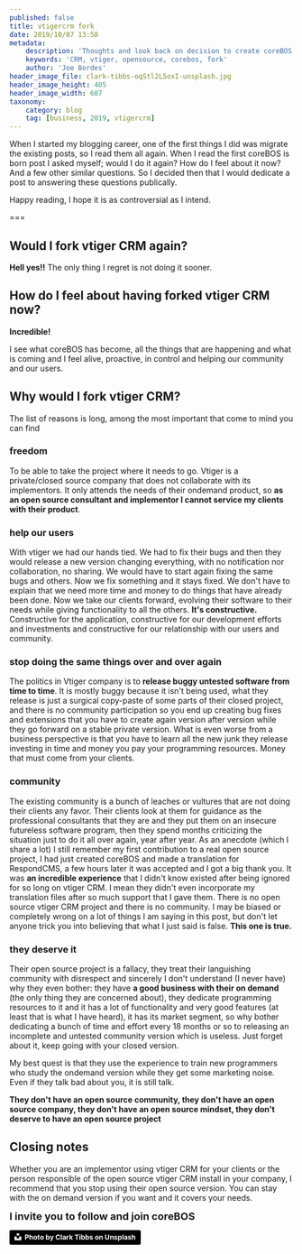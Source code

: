 ```yaml
---
published: false
title: vtigercrm fork
date: 2019/10/07 13:58
metadata:
    description: 'Thoughts and look back on decision to create coreBOS'
    keywords: 'CRM, vtiger, opensource, corebos, fork'
    author: 'Joe Bordes'
header_image_file: clark-tibbs-oqStl2L5oxI-unsplash.jpg
header_image_height: 405
header_image_width: 607
taxonomy:
    category: blog
    tag: [business, 2019, vtigercrm]
---
```


When I started my blogging career, one of the first things I did was migrate the existing posts, so I read them all again. When I read the first coreBOS is born post I asked myself; would I do it again? How do I feel about it now? And a few other similar questions. So I decided then that I would dedicate a post to answering these questions publically.

Happy reading, I hope it is as controversial as I intend.

===

## Would I fork vtiger CRM again?

**Hell yes!!** The only thing I regret is not doing it sooner.

## How do I feel about having forked vtiger CRM now?

**Incredible!**

I see what coreBOS has become, all the things that are happening and what is coming and I feel alive, proactive, in control and helping our community and our users.

## Why would I fork vtiger CRM?

The list of reasons is long, among the most important that come to mind you can find

### freedom

To be able to take the project where it needs to go. Vtiger is a private/closed source company that does not collaborate with its implementors. It only attends the needs of their ondemand product, so **as an open source consultant and implementor I cannot service my clients with their product**.

### help our users

With vtiger we had our hands tied. We had to fix their bugs and then they would release a new version changing everything, with no notification nor collaboration, no sharing. We would have to start again fixing the same bugs and others. Now we fix something and it stays fixed. We don't have to explain that we need more time and money to do things that have already been done. Now we take our clients forward, evolving their software to their needs while giving functionality to all the others. **It's constructive.** Constructive for the application, constructive for our development efforts and investments and constructive for our relationship with our users and community.

### stop doing the same things over and over again

The politics in Vtiger company is to **release buggy untested software from time to time**. It is mostly buggy because it isn't being used, what they release is just a surgical copy-paste of some parts of their closed project, and there is no community participation so you end up creating bug fixes and extensions that you have to create again version after version while they go forward on a stable private version. What is even worse from a business perspective is that you have to learn all the new junk they release investing in time and money you pay your programming resources. Money that must come from your clients. 

### community

The existing community is a bunch of leaches or vultures that are not doing their clients any favor. Their clients look at them for guidance as the professional consultants that they are and they put them on an insecure futureless software program, then they spend months criticizing the situation just to do it all over again, year after year. As an anecdote (which I share a lot) I still remember my first contribution to a real open source project, I had just created coreBOS and made a translation for RespondCMS, a few hours later it was accepted and I got a big thank you. It was **an incredible experience** that I didn't know existed after being ignored for so long on vtiger CRM. I mean they didn't even incorporate my translation files after so much support that I gave them. There is no open source vtiger CRM project and there is no community. I may be biased or completely wrong on a lot of things I am saying in this post, but don't let anyone trick you into believing that what I just said is false. **This one is true.**

### they deserve it

Their open source project is a fallacy, they treat their languishing community with disrespect and sincerely I don't understand (I never have) why they even bother: they have **a good business with their on demand** (the only thing they are concerned about), they dedicate programming resources to it and it has a lot of functionality and very good features (at least that is what I have heard), it has its market segment, so why bother dedicating a bunch of time and effort every 18 months or so to releasing an incomplete and untested community version which is useless. Just forget about it, keep going with your closed version.

My best quest is that they use the experience to train new programmers who study the ondemand version while they get some marketing noise. Even if they talk bad about you, it is still talk.

**They don't have an open source community, they don't have an open source company, they don't have an open source mindset, they don't deserve to have an open source project**

## Closing notes

Whether you are an implementor using vtiger CRM for your clients  or the person responsible of the open source vtiger CRM install in your company, I recommend that you stop using their open source version. You can stay with the on demand version if you want and it covers your needs.

**<span style="font-size:large">I invite you to follow and join coreBOS</span>**

<a style="background-color:black;color:white;text-decoration:none;padding:4px 6px;font-family:-apple-system, BlinkMacSystemFont, &quot;San Francisco&quot;, &quot;Helvetica Neue&quot;, Helvetica, Ubuntu, Roboto, Noto, &quot;Segoe UI&quot;, Arial, sans-serif;font-size:12px;font-weight:bold;line-height:1.2;display:inline-block;border-radius:3px" href="https://unsplash.com/@clarktibbs?utm_medium=referral&amp;utm_campaign=photographer-credit&amp;utm_content=creditBadge" target="_blank" rel="noopener noreferrer" title="Download free do whatever you want high-resolution photos from Clark Tibbs"><span style="display:inline-block;padding:2px 3px"><svg xmlns="http://www.w3.org/2000/svg" style="height:12px;width:auto;position:relative;vertical-align:middle;top:-2px;fill:white" viewBox="0 0 32 32"><title>unsplash-logo</title><path d="M10 9V0h12v9H10zm12 5h10v18H0V14h10v9h12v-9z"></path></svg></span><span style="display:inline-block;padding:2px 3px">Photo by Clark Tibbs on Unsplash</span></a>

